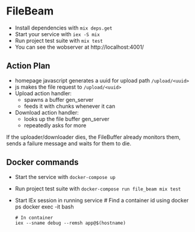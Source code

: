 # FileBeam

- Install dependencies with `mix deps.get`
- Start your service with `iex -S mix`
- Run project test suite with `mix test`
- You can see the wobserver at http://localhost:4001/

## Action Plan

- homepage javascript generates a uuid for upload path `/upload/<uuid>`
- js makes the file request to `/upload/<uuid>`
- Upload action handler:
  - spawns a buffer gen_server
  - feeds it with chunks whenever it can
- Download action handler:
  - looks up the file buffer gen_server
  - repeatedly asks for more

If the uploader/downloader dies, the FileBuffer already monitors them, sends a failure message and waits for them to die.

## Docker commands

- Start the service with `docker-compose up`
- Run project test suite with `docker-compose run file_beam mix test`
- Start IEx session in running service
      # Find a container id using docker ps
      docker exec -it <container-id> bash

      # In container
      iex --sname debug --remsh app@$(hostname)
